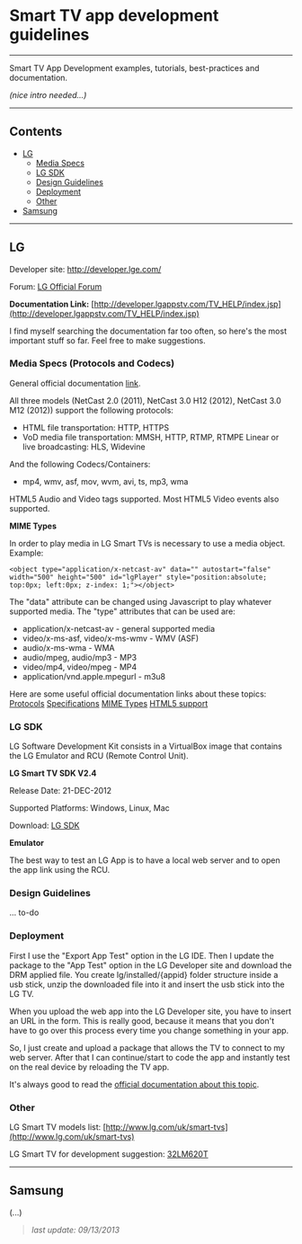 # Smart TV app development guidelines

---

Smart TV App Development examples, tutorials, best-practices and documentation.

_(nice intro needed…)_

---

## Contents


* [LG](#lg)
	* [Media Specs](#media-specs)
	* [LG SDK](#lg-sdk)
	* [Design Guidelines](#design-guidelines)
	* 	[Deployment](#deployment)
	* [Other](#other)
* [Samsung](#samsung)


---

## LG

Developer site: http://developer.lge.com/

Forum: [LG Official Forum][LG1]

**Documentation Link:** [http://developer.lgappstv.com/TV_HELP/index.jsp](http://developer.lgappstv.com/TV_HELP/index.jsp)

I find myself searching the documentation far too often, so here's the most important stuff so far. Feel free to make suggestions.

### Media Specs (Protocols and Codecs)

General official documentation [link][LG2].

All three models (NetCast 2.0 (2011), NetCast 3.0 H12 (2012), NetCast 3.0 M12 (2012)) support the following protocols:

* HTML file transportation: HTTP, HTTPS
* VoD media file transportation: MMSH, HTTP, RTMP, RTMPE
Linear or live broadcasting: HLS, Widevine

And the following Codecs/Containers:

* mp4, wmv, asf, mov, wvm, avi, ts, mp3, wma

HTML5 Audio and Video tags supported. Most HTML5 Video events also supported.

**MIME Types**

In order to play media in LG Smart TVs is necessary to use a media object. Example:

	<object type="application/x-netcast-av" data="" autostart="false" width="500" height="500" id="lgPlayer" style="position:absolute; top:0px; left:0px; z-index: 1;"></object>
	
The "data" attribute can be changed using Javascript to play whatever supported media. The "type" attributes that can be used are:

* application/x-netcast-av - general supported media
* video/x-ms-asf, video/x-ms-wmv - WMV (ASF)
* audio/x-ms-wma - WMA
* audio/mpeg, audio/mp3 - MP3
* video/mp4, video/mpeg - MP4
* application/vnd.apple.mpegurl - m3u8

Here are some useful official documentation links about these topics: [Protocols][LG3] [Specifications][LG4] [MIME Types][LG5] [HTML5 support][LG6]

### LG SDK

LG Software Development Kit consists in a VirtualBox image that contains the LG Emulator and RCU (Remote Control Unit).

**LG Smart TV SDK V2.4**

Release Date: 21-DEC-2012

Supported Platforms: Windows, Linux, Mac

Download: [LG SDK][LG-SDK-DOWNLOAD]

**Emulator**

The best way to test an LG App is to have a local web server and to open the app link using the RCU.

### Design Guidelines

… to-do

### Deployment

First I use the "Export App Test" option in the LG IDE. Then I update the package to the "App Test" option in the LG Developer site and download the DRM applied file. You create lg/installed/{appid} folder structure inside a usb stick, unzip the downloaded file into it and insert the usb stick into the LG TV.

When you upload the web app into the LG Developer site, you have to insert an URL in the form. This is really good, because it means that you don't have to go over this process every time you change something in your app.

So, I just create and upload a package that allows the TV to connect to my web server. After that I can continue/start to code the app and instantly test on the real device by reloading the TV app.

It's always good to read the [official documentation about this topic][LG7].

### Other

LG Smart TV models list: [http://www.lg.com/uk/smart-tvs](http://www.lg.com/uk/smart-tvs)

LG Smart TV for development suggestion: [32LM620T][LGlast]

[LG1]: http://developer.lge.com/community/forums/RetrieveForumList.dev?prodTypeCode=TV

[LG2]: http://developer.lgappstv.com/TV_HELP/index.jsp?topic=%2Flge.tvsdk.developing.book%2Fhtml%2FDeveloping+Web+App%2FDeveloping+Web+App%2FSpecifications.htm

[LG3]: http://developer.lgappstv.com/TV_HELP/index.jsp?topic=%2Flge.tvsdk.developing.book%2Fhtml%2FDeveloping+Web+App%2FDeveloping+Web+App%2FProtocols.htm

[LG4]: http://developer.lgappstv.com/TV_HELP/index.jsp?topic=%2Flge.tvsdk.developing.book%2Fhtml%2FDeveloping+Web+App%2FDeveloping+Web+App%2FSpecifications.htm

[LG5]: http://developer.lgappstv.com/TV_HELP/index.jsp?topic=%2Flge.tvsdk.developing.book%2Fhtml%2FDeveloping+Web+App%2FDeveloping+Web+App%2FAnnex+A+Complete+List+of+Supported+MIME+Types.htm

[LG6]: http://developer.lgappstv.com/TV_HELP/index.jsp?topic=%2Flge.tvsdk.developing.book%2Fhtml%2FDeveloping+Web+App%2FDeveloping+Web+App%2FAnnex+F+HTML5+Specifications.htm

[LG7]: http://developer.lgappstv.com/TV_HELP/index.jsp?topic=%2Flge.tvsdk.testing.book%2Fhtml%2FBookTitle_Testing%2FBookTitle_Testing.htm

[LG-SDK-DOWNLOAD]: http://developer.lge.com/resource/tv/RetrieveSdktools.dev

[LGlast]: http://www.amazon.co.uk/LG-32LM620T-32-inch-Widescreen-Freeview/dp/B007IYW1A8/ref=sr_1_1?ie=UTF8&qid=1355338716&sr=8-1

---

## Samsung

(...)

> _last update: 09/13/2013_
